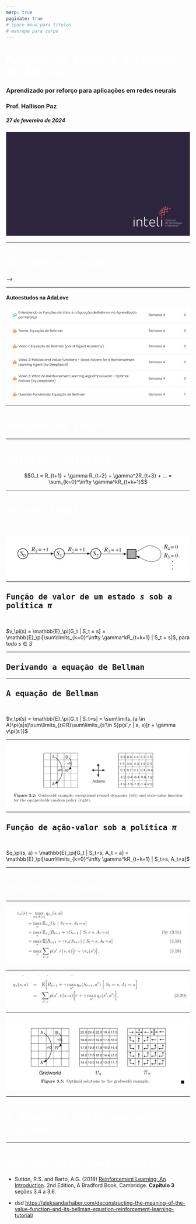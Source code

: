 ```yaml
---
marp: true
paginate: true
# space mono para titulos
# manrope para corpo 
---
```


<style>
    section {
        font-family: "Manrope", Arial;
    }
    h1, h2 {
        font-family: "Space Mono", monospace;
    }
</style>


<!-- _class: invert -->
<!-- _paginate: false -->

# Funções de Valor e a Equação de Bellman

### Aprendizado por reforço para aplicações em redes neurais

### Prof. Hallison Paz

##### 27 de fevereiro de 2024

![bg](styles/bg_inteli_04.jpeg)


---

<!-- _class: invert -->
<!-- _paginate: false -->
# Dúvidas e Dívidas

<!-- ---

<!-- _paginate: false -->
<style scoped>
h1 {
  /* text-align: center; */
  color: #ffffff
}
</style> -->

---
<!-- _paginate: false -->
#### Autoestudos na AdaLove
![](img/s4_bellman_autoestudo.png)

---

<!-- _class: invert -->
<!-- _backgroundColor: #2d253f-->
<!-- _paginate: false -->
# Funções de Valor

---

# Retorno, objetivo

$$G_t = R_{t+1} + \gamma R_{t+2} + \gamma^2R_{t+3} + ... = \sum_{k=0}^\infty \gamma^kR_{t+k+1}$$

---

# Estado Final

<br/>

![](img/s4_absorbing_state.png)

---
## Função de valor de um estado $s$ sob a política $\pi$

<br/>

$v_\pi(s) = \mathbb{E}_\pi[G_t | S_t = s] = \mathbb{E}_\pi[\sum\limits_{k=0}^\infty \gamma^kR_{t+k+1} | S_t = s]$, para todo $s \in S$

---

## Derivando a equação de Bellman



<!-- _footer: Fonte: https://stats.stackexchange.com/questions/243384/deriving-bellmans-equation-in-reinforcement-learning -->

---

## A equação de Bellman

<br/>

$v_\pi(s) = \mathbb{E}_\pi[G_t | S_t=s] = \sum\limits_{a \in A}\pi(a|s)\sum\limits_{r∈R}\sum\limits_{s′\in S}p(s′,r | a, s)[r + \gamma v\pi(s′)]$

---

![](img/s4_gridworld_equip.png)

---

## Função de ação-valor sob a política $\pi$

<br/>

$q_\pi(s, a) = \mathbb{E}_\pi[G_t | S_t=s, A_t = a] = \mathbb{E}_\pi[\sum\limits_{k=0}^\infty \gamma^kR_{t+k+1} | S_t=s, A_t=a]$

---
<!-- _class: invert -->
<!-- _backgroundColor: #2d253f-->
<!-- _paginate: false -->
# Políticas ótimas

---

![](img/s4_optimal_statevalue.png)

---

![](img/s4_optimal_actionvalue.png)

---

![](img/s4_gridworld_optimal.png)

---

# E quando a gente não sabe calcular?

---
<!-- _class: invert -->
<!-- _backgroundColor: #2d253f-->
<!-- _paginate: false -->

# Bibliografia complementar

- Sutton, R.S. and Barto, A.G. (2018) [Reinforcement Learning: An Introduction](http://incompleteideas.net/book/the-book-2nd.html). 2nd Edition, A Bradford Book, Cambridge. **Capítulo 3** seções 3.4 a 3.6.

- dsd https://aleksandarhaber.com/deconstructing-the-meaning-of-the-value-function-and-its-bellman-equation-reinforcement-learning-tutorial/ 

